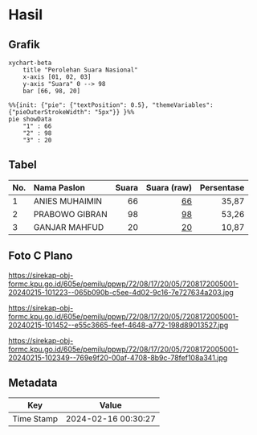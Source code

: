 # Hasil

## Grafik

```mermaid
xychart-beta
    title "Perolehan Suara Nasional"
    x-axis [01, 02, 03]
    y-axis "Suara" 0 --> 98
    bar [66, 98, 20]
```

```mermaid
%%{init: {"pie": {"textPosition": 0.5}, "themeVariables": {"pieOuterStrokeWidth": "5px"}} }%%
pie showData
    "1" : 66
    "2" : 98
    "3" : 20
```

## Tabel

| No. | Nama Paslon    | Suara | Suara (raw) | Persentase |
|:--- |:-------------- | -----:| -----------:| ----------:|
| 1   | ANIES MUHAIMIN | 66    | [66][p-1]   | 35,87      |
| 2   | PRABOWO GIBRAN | 98    | [98][p-2]   | 53,26      |
| 3   | GANJAR MAHFUD  | 20    | [20][p-3]   | 10,87      |


[p-1]: https://github.com/gigit-pemilu/pemilu-2024/blob/main/pilpres/hitung-suara/sub/72-sulawesi-tengah/sub/08-parigi-moutong/sub/17-siniu/sub/2005-towera/sub/001-tps/sub/paslon-1.txt
[p-2]: https://github.com/gigit-pemilu/pemilu-2024/blob/main/pilpres/hitung-suara/sub/72-sulawesi-tengah/sub/08-parigi-moutong/sub/17-siniu/sub/2005-towera/sub/001-tps/sub/paslon-2.txt
[p-3]: https://github.com/gigit-pemilu/pemilu-2024/blob/main/pilpres/hitung-suara/sub/72-sulawesi-tengah/sub/08-parigi-moutong/sub/17-siniu/sub/2005-towera/sub/001-tps/sub/paslon-3.txt

## Foto C Plano

https://sirekap-obj-formc.kpu.go.id/605e/pemilu/ppwp/72/08/17/20/05/7208172005001-20240215-101223--065b090b-c5ee-4d02-9c16-7e727634a203.jpg

https://sirekap-obj-formc.kpu.go.id/605e/pemilu/ppwp/72/08/17/20/05/7208172005001-20240215-101452--e55c3665-feef-4648-a772-198d89013527.jpg

https://sirekap-obj-formc.kpu.go.id/605e/pemilu/ppwp/72/08/17/20/05/7208172005001-20240215-102349--769e9f20-00af-4708-8b9c-78fef108a341.jpg


## Metadata

| Key        | Value               |
| ---------- | ------------------- |
| Time Stamp | 2024-02-16 00:30:27 |



